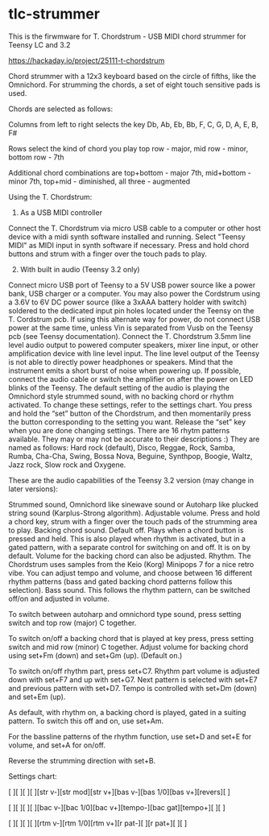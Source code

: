 # tlc-strummer

This is the firwmware for T. Chordstrum - USB MIDI chord strummer for Teensy LC and 3.2

https://hackaday.io/project/25111-t-chordstrum

Chord strummer with a 12x3 keyboard based on the circle of fifths, like the Omnichord. For strumming the chords, a set of eight touch sensitive pads is used. 

Chords are selected as follows:

Columns from left to right selects the key
Db, Ab, Eb, Bb, F, C, G, D, A, E, B, F#

Rows select the kind of chord you play
top row     - major,
mid row     - minor,
bottom row  - 7th

Additional chord combinations are
top+bottom  - major 7th,
mid+bottom  - minor 7th,
top+mid     - diminished,
all three   - augmented


Using the T. Chordstrum:

1. As a USB MIDI controller

Connect the T. Chordstrum via micro USB cable to a computer or other host device with a midi synth software installed and running.
Select "Teensy MIDI" as MIDI input in synth software if necessary.
Press and hold chord buttons and strum with a finger over the touch pads to play.



2. With built in audio (Teensy 3.2 only)

Connect micro USB port of Teensy to a 5V USB power source like a power bank, USB charger or a computer. You may also power the Cordstrum using a 3.6V to 6V DC power source (like a 3xAAA battery holder with switch) soldered to the dedicated input pin holes located under the Teensy on the T. Cordstrum pcb. If using this alternate way for power, do not connect USB power at the same time, unless Vin is separated from Vusb on the Teensy pcb (see Teensy documentation).
Connect the T. Chordstrum 3.5mm line level audio output to powered computer speakers, mixer line input, or other amplification device with line level input. The line level output of the Teensy is not able to directly power headphones or speakers.
Mind that the instrument emits a short burst of noise when powering up. If possible, connect the audio cable or switch the amplifier on after the power on LED blinks of the Teensy.
The default setting of the audio is playing the Omnichord style strummed sound, with no backing chord or rhythm activated. To change these settings, refer to the settings chart. You press and hold the “set” button of the Chordstrum, and then momentarily press the button corresponding to the setting you want. Release the “set” key when you are done changing settings.
There are 16 rhytm patterns available. They may or may not be accurate to their descriptions :) They are named as follows: Hard rock (default), Disco, Reggae, Rock, Samba, Rumba, Cha-Cha, Swing, Bossa Nova, Beguine, Synthpop, Boogie, Waltz, Jazz rock, Slow rock and Oxygene.


These are the audio capabilities of the Teensy 3.2 version (may change in later versions):

Strummed sound, Omnichord like sinewave sound or Autoharp like plucked string sound (Karplus-Strong algorithm). Adjustable volume. Press and hold a chord key, strum with a finger over the touch pads of the strumming area to play.
Backing chord sound. Default off. Plays when a chord button is pressed and held. This is also played when rhythm is activated, but in a gated pattern, with a separate control for switching on and off. It is on by default. Volume for the backing chord can also be adjusted.
Rhythm. The Chordstrum uses samples from the Keio (Korg) Minipops 7 for a nice retro vibe. You can adjust tempo and volume, and choose between 16 different rhythm patterns (bass and gated backing chord patterns follow this selection).
Bass sound. This follows the rhythm pattern, can be switched off/on and adjusted in volume.


To switch between autoharp and omnichord type sound, press setting switch and top row (major) C together.

To switch on/off a backing chord that is played at key press, press setting switch and mid row (minor) C together. Adjust volume for backing chord using set+Fm (down) and set+Gm (up). (Default on.)

To switch on/off rhythm part, press set+C7. Rhythm part volume is adjusted down with set+F7 and up with set+G7. Next pattern is selected with set+E7 and previous pattern with set+D7. Tempo is controlled with set+Dm (down) and set+Em (up).

As default, with rhythm on, a backing chord is played, gated in a suiting pattern. To switch this off and on, use set+Am.

For the bassline patterns of the rhythm function, use set+D and set+E for volume, and set+A for on/off.

Reverse the strumming direction with set+B.

Settings chart:

[      ][      ][      ][      ][str v-][str mod][str v+][bas v-][bas 1/0][bas v+][revers][      ]

[      ][      ][      ][      ][bac v-][bac 1/0][bac v+][tempo-][bac gat][tempo+][      ][      ]

[      ][      ][      ][      ][rtm v-][rtm 1/0][rtm v+][r pat-][       ][r pat+][      ][      ]




